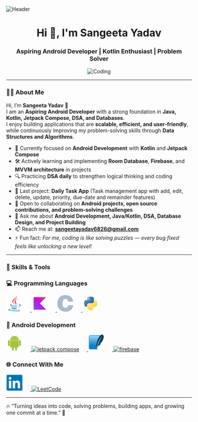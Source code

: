 ![Header](https://github.com/Sangeeta-9305-SelfLearner/Sangeeta-9305-SelfLearner/blob/main/Java%20developer.png)

<h1 align="center">Hi 👋, I'm Sangeeta Yadav</h1>
<h3 align="center">Aspiring Android Developer | Kotlin Enthusiast | Problem Solver</h3>

<p align="center">
  <img src="https://media.giphy.com/media/qgQUggAC3Pfv687qPC/giphy.gif" alt="Coding" width="400"/>
</p>

---

### 👩‍💻 About Me  

Hi, I’m **Sangeeta Yadav** 👋  
I am an **Aspiring Android Developer** with a strong foundation in **Java, Kotlin, Jetpack Compose, DSA, and Databases**.  
I enjoy building applications that are **scalable, efficient, and user-friendly**, while continuously improving my problem-solving skills through **Data Structures and Algorithms**.  

- 📱 Currently focused on **Android Development** with **Kotlin** and **Jetpack Compose**  
- 🛠️ Actively learning and implementing **Room Database**, **Firebase**, and **MVVM architecture** in projects   
- 🔍 Practicing **DSA daily** to strengthen logical thinking and coding efficiency  
- 🚀 Last project: **Daily Task App** (Task management app with add, edit, delete, update, priority, due-date and remainder features)  
- 🤝 Open to collaborating on **Android projects, open source contributions, and problem-solving challenges**  
- 💬 Ask me about **Android Development, Java/Kotlin, DSA, Database Design, and Project Building**  
- 📫 Reach me at: **sangeetayadav6826@gmail.com**  
- ⚡ Fun fact: *For me, coding is like solving puzzles — every bug fixed feels like unlocking a new level!*  
 

---

### 🚀 Skills & Tools  

### 💻 Programming Languages  
<p align="left">  
  <a href="https://www.java.com" target="_blank" rel="noreferrer">  
    <img src="https://raw.githubusercontent.com/devicons/devicon/master/icons/java/java-original.svg" alt="java" width="45" height="45" style="margin-right: 20px;"/>  
  </a>  
  <a href="https://kotlinlang.org/" target="_blank" rel="noreferrer">  
    <img src="https://raw.githubusercontent.com/devicons/devicon/master/icons/kotlin/kotlin-original.svg" alt="kotlin" width="45" height="45" style="margin-right: 20px;"/>  
  </a>  
  <a href="https://www.cprogramming.com/" target="_blank" rel="noreferrer">  
    <img src="https://raw.githubusercontent.com/devicons/devicon/master/icons/c/c-original.svg" alt="c" width="45" height="45" style="margin-right: 20px;"/>  
  </a>  
  <a href="https://www.python.org" target="_blank" rel="noreferrer">  
    <img src="https://raw.githubusercontent.com/devicons/devicon/master/icons/python/python-original.svg" alt="python" width="45" height="45" style="margin-right: 20px;"/>  
  </a>  
</p>  

### 📱 Android Development  
<p align="left">  
  <a href="https://developer.android.com" target="_blank" rel="noreferrer">  
    <img src="https://raw.githubusercontent.com/devicons/devicon/master/icons/android/android-original.svg" alt="android" width="45" height="45" style="margin-right: 20px;"/>  
  </a>  
  <a href="https://developer.android.com/jetpack/compose" target="_blank" rel="noreferrer">  
    <img src="https://developer.android.com/images/compose/compose-logo.png" alt="jetpack compose" width="45" height="45" style="margin-right: 20px;"/>  
  </a>  
  <a href="https://developer.android.com/training/data-storage/room" target="_blank" rel="noreferrer">  
    <img src="https://raw.githubusercontent.com/devicons/devicon/master/icons/sqlite/sqlite-original.svg" alt="room database" width="45" height="45" style="margin-right: 20px;"/>  
  </a>  
  <a href="https://firebase.google.com/" target="_blank" rel="noreferrer">  
    <img src="https://www.vectorlogo.zone/logos/firebase/firebase-icon.svg" alt="firebase" width="45" height="45" style="margin-right: 20px;"/>  
  </a>  
</p>  

### 🌐 Connect With Me  
<p align="left">
  <a href="https://linkedin.com/in/sangeeta-yadav-23473b334" target="_blank" rel="noreferrer">
    <img src="https://raw.githubusercontent.com/devicons/devicon/master/icons/linkedin/linkedin-original.svg" alt="LinkedIn" width="45" height="45" style="margin-right: 20px;"/>
  </a>
  <a href="https://www.leetcode.com/sangeeta_technologist_11199" target="_blank" rel="noreferrer">
    <img src="https://upload.wikimedia.org/wikipedia/commons/1/19/LeetCode_logo_black.png" alt="LeetCode" width="45" height="45" style="margin-right: 20px;"/>
  </a>
</p>


---

🔥 “Turning ideas into code, solving problems, building apps, and growing one commit at a time.” 🚀

